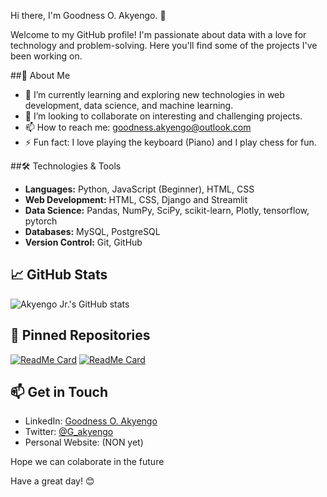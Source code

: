 Hi there, I'm Goodness O. Akyengo. 👋

Welcome to my GitHub profile! I'm passionate about data with a love for technology and problem-solving. Here you'll find some of the projects I've been working on.

##🚀 About Me

- 🌱 I’m currently learning and exploring new technologies in web development, data science, and machine learning.
- 👯 I’m looking to collaborate on interesting and challenging projects.
- 📫 How to reach me: [goodness.akyengo@outlook.com](mailto:goodness.akyengo@outlook.com)
- ⚡ Fun fact: I love playing the keyboard (Piano) and I play chess for fun.

##🛠️ Technologies & Tools

- **Languages:** Python, JavaScript (Beginner), HTML, CSS
- **Web Development:** HTML, CSS, Django and Streamlit
- **Data Science:** Pandas, NumPy, SciPy, scikit-learn, Plotly, tensorflow, pytorch
- **Databases:** MySQL, PostgreSQL
- **Version Control:** Git, GitHub

## 📈 GitHub Stats

![Akyengo Jr.'s GitHub stats](https://github-readme-stats.vercel.app/api?username=akyengo-Jr&show_icons=true&theme=radical)

## 📌 Pinned Repositories

[![ReadMe Card](https://github-readme-stats.vercel.app/api/pin/?username=akyengo-Jr&repo=analysis-dashboard&theme=radical)](https://github.com/akyengo-Jr/analysis-dashboard)
[![ReadMe Card](https://github-readme-stats.vercel.app/api/pin/?username=akyengo-Jr&repo=data-science-ipython-notebooks&theme=radical)](https://github.com/akyengo-Jr/data-science-ipython-notebooks)

## 📫 Get in Touch

- LinkedIn: [Goodness O. Akyengo](https://www.linkedin.com/in/goodness-akyengo-308072324/)
- Twitter: [@G_akyengo](https://x.com/G_akyengo)
- Personal Website: (NON yet)


Hope we can colaborate in the future

Have a great day! 😊
